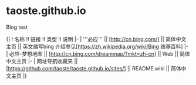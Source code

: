 # taoste.github.io
Blog test

{|
! 名称 !! 链接 !! 类型 !! 说明
|-
| '''必应''' || [http://cn.bing.com/] ||  简体中文主页 || 英文缩写bing 介绍参见[https://zh.wikipedia.org/wiki/Bing 维基百科]
|-
| 必应-梦想地图 || [http://cn.bing.com/dreammap/?mkt=zh-cn] || Web || 简体中文主页
|-
| 网址导航收藏夹 || [https://github.com/taoste/taoste.github.io/sites/] || README.wiki || 简体中文主页
|}
